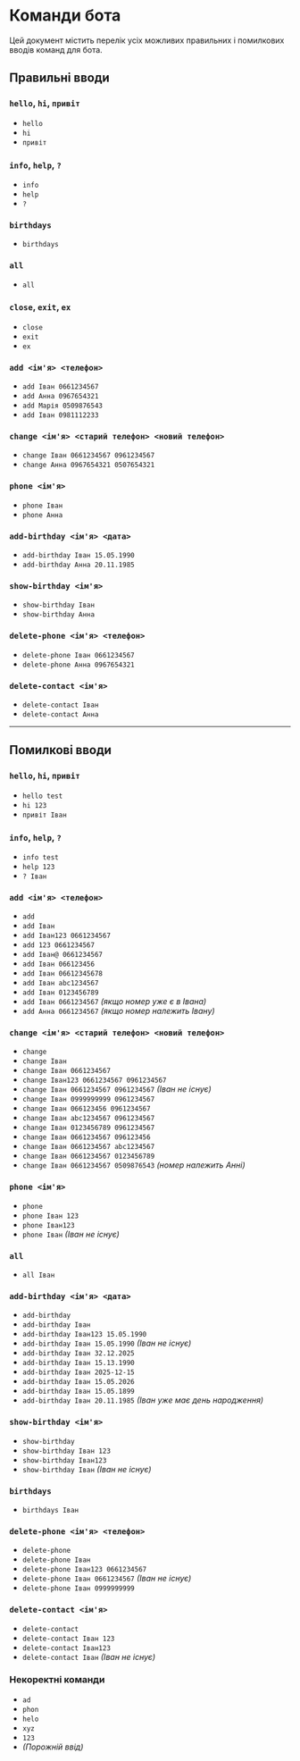 # Команди бота

Цей документ містить перелік усіх можливих правильних і помилкових вводів команд для бота.

## Правильні вводи

### `hello`, `hi`, `привіт`
- `hello`
- `hi`
- `привіт`

### `info`, `help`, `?`
- `info`
- `help`
- `?`

### `birthdays`
- `birthdays`

### `all`
- `all`

### `close`, `exit`, `ex`
- `close`
- `exit`
- `ex`

### `add <ім'я> <телефон>`
- `add Іван 0661234567`
- `add Анна 0967654321`
- `add Марія 0509876543`
- `add Іван 0981112233`

### `change <ім'я> <старий телефон> <новий телефон>`
- `change Іван 0661234567 0961234567`
- `change Анна 0967654321 0507654321`

### `phone <ім'я>`
- `phone Іван`
- `phone Анна`

### `add-birthday <ім'я> <дата>`
- `add-birthday Іван 15.05.1990`
- `add-birthday Анна 20.11.1985`

### `show-birthday <ім'я>`
- `show-birthday Іван`
- `show-birthday Анна`

### `delete-phone <ім'я> <телефон>`
- `delete-phone Іван 0661234567`
- `delete-phone Анна 0967654321`

### `delete-contact <ім'я>`
- `delete-contact Іван`
- `delete-contact Анна`

---

## Помилкові вводи

### `hello`, `hi`, `привіт`
- `hello test`
- `hi 123`
- `привіт Іван`

### `info`, `help`, `?`
- `info test`
- `help 123`
- `? Іван`

### `add <ім'я> <телефон>`
- `add`
- `add Іван`
- `add Іван123 0661234567`
- `add 123 0661234567`
- `add Іван@ 0661234567`
- `add Іван 066123456`
- `add Іван 06612345678`
- `add Іван abc1234567`
- `add Іван 0123456789`
- `add Іван 0661234567` *(якщо номер уже є в Івана)*
- `add Анна 0661234567` *(якщо номер належить Івану)*

### `change <ім'я> <старий телефон> <новий телефон>`
- `change`
- `change Іван`
- `change Іван 0661234567`
- `change Іван123 0661234567 0961234567`
- `change Іван 0661234567 0961234567` *(Іван не існує)*
- `change Іван 0999999999 0961234567`
- `change Іван 066123456 0961234567`
- `change Іван abc1234567 0961234567`
- `change Іван 0123456789 0961234567`
- `change Іван 0661234567 096123456`
- `change Іван 0661234567 abc1234567`
- `change Іван 0661234567 0123456789`
- `change Іван 0661234567 0509876543` *(номер належить Анні)*

### `phone <ім'я>`
- `phone`
- `phone Іван 123`
- `phone Іван123`
- `phone Іван` *(Іван не існує)*

### `all`
- `all Іван`

### `add-birthday <ім'я> <дата>`
- `add-birthday`
- `add-birthday Іван`
- `add-birthday Іван123 15.05.1990`
- `add-birthday Іван 15.05.1990` *(Іван не існує)*
- `add-birthday Іван 32.12.2025`
- `add-birthday Іван 15.13.1990`
- `add-birthday Іван 2025-12-15`
- `add-birthday Іван 15.05.2026`
- `add-birthday Іван 15.05.1899`
- `add-birthday Іван 20.11.1985` *(Іван уже має день народження)*

### `show-birthday <ім'я>`
- `show-birthday`
- `show-birthday Іван 123`
- `show-birthday Іван123`
- `show-birthday Іван` *(Іван не існує)*

### `birthdays`
- `birthdays Іван`

### `delete-phone <ім'я> <телефон>`
- `delete-phone`
- `delete-phone Іван`
- `delete-phone Іван123 0661234567`
- `delete-phone Іван 0661234567` *(Іван не існує)*
- `delete-phone Іван 0999999999`

### `delete-contact <ім'я>`
- `delete-contact`
- `delete-contact Іван 123`
- `delete-contact Іван123`
- `delete-contact Іван` *(Іван не існує)*

### Некоректні команди
- `ad`
- `phon`
- `helo`
- `xyz`
- `123`
- *(Порожній ввід)*
